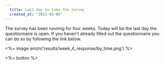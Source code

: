 ```yaml
--- 
  title: Last day to take the survey
  created_at: "2011-03-05"
---
```


The survey has been running for four weeks. Today will be the last day the 
questionnaire is open. If you haven't already filled out the questionnaire you 
can do so by following the link below.

<%= image amzn('results/week_4_response/by_time.png') %>

<%= button %>
